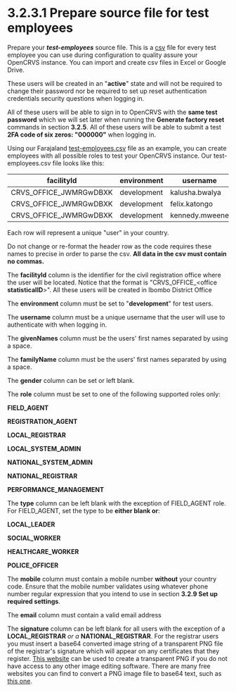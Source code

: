# 3.2.3.1 Prepare source file for test employees

Prepare your _**test-employees**_ source file.  This is a [csv](https://en.wikipedia.org/wiki/Comma-separated\_values) file for every test employee you can use during configuration to quality assure your OpenCRVS instance.  You can import and create csv files in Excel or Google Drive. &#x20;

These users will be created in an "**active**" state and will not be required to change their password nor be required to set up reset authentication credentials security questions when logging in.

All of these users will be able to sign in to OpenCRVS with the **same test password** which we will set later when running the **Generate factory reset** commands in section **3.2.5**.   All of these users will be able to submit a test **2FA code of six zeros: "000000"** when logging in.

Using our Farajaland [test-employees.csv](https://github.com/opencrvs/opencrvs-farajaland/blob/master/src/features/employees/source/test-employees.csv) file as an example, you can create employees with all possible roles to test your OpenCRVS instance.  Our test-employees.csv file looks like this:



| facilityId               | environment | username       | givenNames | familyName | gender | role                | type           | mobile     | email         | signature                            |
| ------------------------ | ----------- | -------------- | ---------- | ---------- | ------ | ------------------- | -------------- | ---------- | ------------- | ------------------------------------ |
| CRVS\_OFFICE\_JWMRGwDBXK | development | kalusha.bwalya | Kalusha    | Bwalya     | male   | FIELD\_AGENT        | SOCIAL\_WORKER | 0911111111 | test@test.org |                                      |
| CRVS\_OFFICE\_JWMRGwDBXK | development | felix.katongo  | Felix      | Katongo    | male   | REGISTRATION\_AGENT |                | 0922222222 | test@test.org |                                      |
| CRVS\_OFFICE\_JWMRGwDBXK | development | kennedy.mweene | Kennedy    | Mweene     | male   | LOCAL\_REGISTRAR    |                | 0933333333 | test@test.org | data:image/png;base64,iVBORw0KGgo... |

Each row will represent a unique "user" in your country.

Do not change or re-format the header row as the code requires these names to precise in order to parse the csv.  **All data in the csv must contain no commas.**

The **facilityId** column is the identifier for the civil registration office where the user will be located.  Notice that the format is "CRVS\_OFFICE\_\<office **statisticalID**>".  All these users will be created in Ibombo District Office

The **environment** column must be set to "**development**" for test users. &#x20;

The **username** column must be a unique username that the user will use to authenticate with when logging in.

The **givenNames** column must be the users' first names separated by using a space. &#x20;

The **familyName** column must be the users' first names separated by using a space.&#x20;

The **gender** column can be set or left blank.&#x20;

The **role** column must be set to one of the following supported roles only:&#x20;

**FIELD\_AGENT**

**REGISTRATION\_AGENT**

**LOCAL\_REGISTRAR**

**LOCAL\_SYSTEM\_ADMIN**

**NATIONAL\_SYSTEM\_ADMIN**

**NATIONAL\_REGISTRAR**

**PERFORMANCE\_MANAGEMENT**

The **type** column can be left blank with the exception of FIELD\_AGENT role.  For FIELD\_AGENT, set the type to be **either blank or**:

**LOCAL\_LEADER**

**SOCIAL\_WORKER**

**HEALTHCARE\_WORKER**

**POLICE\_OFFICER**

The **mobile** column must contain a mobile number **without** your country code.  Ensure that the mobile number validates using whatever phone number regular expression that you intend to use in section **3.2.9 Set up required settings**.

The **email** column must contain a valid email address

The **signature** column can be left blank for all users with the exception of a **LOCAL\_REGISTRAR** _or a_ **NATIONAL\_REGISTRAR**.  For the registrar users you must insert a base64 converted image string of a transparent PNG file of the registrar's signature which will appear on any certificates that they register.  [This website](http://www.onlinesignaturecreator.com/) can be used to create a transparent PNG if you do not have access to any other image editing software.  There are many free websites you can find to convert a PNG image file to base64 text, such as [this one](https://www.base64-image.de/).


